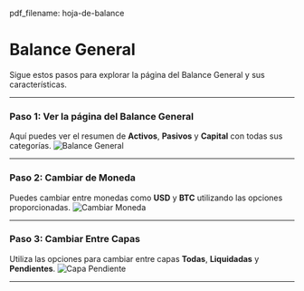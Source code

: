pdf_filename: hoja-de-balance

# Balance General

Sigue estos pasos para explorar la página del Balance General y sus características.

---

### Paso 1: Ver la página del Balance General

Aquí puedes ver el resumen de **Activos**, **Pasivos** y **Capital** con todas sus categorías.
![Balance General](./screenshots/balance-sheet.cy.ts/balance-sheet.png)

---

<!-- new-page -->

### Paso 2: Cambiar de Moneda

Puedes cambiar entre monedas como **USD** y **BTC** utilizando las opciones proporcionadas.
![Cambiar Moneda](./screenshots/balance-sheet.cy.ts/balance-sheet-btc-currency.png)

---

<!-- new-page -->

### Paso 3: Cambiar Entre Capas

Utiliza las opciones para cambiar entre capas **Todas**, **Liquidadas** y **Pendientes**.
![Capa Pendiente](./screenshots/balance-sheet.cy.ts/balance-sheet-pending.png)

---
